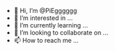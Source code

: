 - 👋 Hi, I’m @PiEgggggg
- 👀 I’m interested in ...
- 🌱 I’m currently learning ...
- 💞️ I’m looking to collaborate on ...
- 📫 How to reach me ...

<!---
PiEggZ/PiEggZ is a ✨ special ✨ repository because its `README.md` (this file) appears on your GitHub profile.
You can click the Preview link to take a look at your changes.
--->
